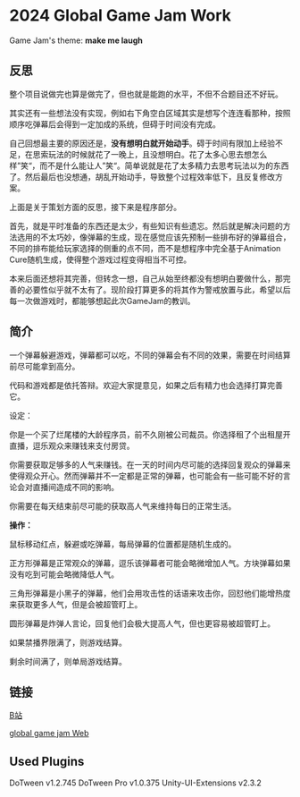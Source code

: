

# 2024 Global Game Jam Work

Game Jam's theme: **make me laugh**

## 反思

整个项目说做完也算是做完了，但也就是能跑的水平，不但不合题目还不好玩。

其实还有一些想法没有实现，例如右下角空白区域其实是想写个连连看那种，按照顺序吃弹幕后会得到一定加成的系统，但碍于时间没有完成。

自己回想最主要的原因还是，**没有想明白就开始动手**。碍于时间有限加上经验不足，在思索玩法的时候就花了一晚上，且没想明白。花了太多心思去想怎么样”笑“，而不是什么能让人”笑“。简单说就是花了太多精力去思考玩法以为的东西了。然后最后也没想通，胡乱开始动手，导致整个过程效率低下，且反复修改方案。

上面是关于策划方面的反思，接下来是程序部分。

首先，就是平时准备的东西还是太少，有些知识有些遗忘。然后就是解决问题的方法选用的不太巧妙，像弹幕的生成，现在感觉应该先预制一些排布好的弹幕组合，不同的排布能给玩家选择的侧重的点不同，而不是想程序中完全基于Animation Cure随机生成，使得整个游戏过程变得相当不可控。

本来后面还想将其完善，但转念一想，自己从始至终都没有想明白要做什么，那完善的必要性似乎就不太有了。现阶段打算更多的将其作为警戒放置与此，希望以后每一次做游戏时，都能够想起此次GameJam的教训。



## 简介

一个弹幕躲避游戏，弹幕都可以吃，不同的弹幕会有不同的效果，需要在时间结算前尽可能拿到高分。

代码和游戏都是依托答辩。欢迎大家提意见，如果之后有精力也会选择打算完善它。

设定：

你是一个买了烂尾楼的大龄程序员，前不久刚被公司裁员。你选择租了个出租屋开直播，逗乐观众来赚钱来支付房贷。

你需要获取足够多的人气来赚钱。在一天的时间内尽可能的选择回复观众的弹幕来使得观众开心。然而弹幕并不一定都是正常的弹幕，也可能会有一些可能不好的言论会对直播间造成不同的影响。

你需要在每天结束前尽可能的获取高人气来维持每日的正常生活。



**操作：**

鼠标移动红点，躲避或吃弹幕，每局弹幕的位置都是随机生成的。

正方形弹幕是正常观众的弹幕，逗乐该弹幕者可能会略微增加人气。方块弹幕如果没有吃到可能会略微降低人气。

三角形弹幕是小黑子的弹幕，他们会用攻击性的话语来攻击你，回怼他们能增热度来获取更多人气，但是会被超管盯上。

圆形弹幕是炸弹人言论，回复他们会极大提高人气，但也更容易被超管盯上。

如果禁播界限满了，则游戏结算。

剩余时间满了，则单局游戏结算。



## 链接

[B站](https://www.bilibili.com/video/BV18C4y167o3/?vd_source=d48189ca98d319bf92c403286ba9cbac)

[global game jam Web](https://globalgamejam.org/games/2024/chouxiangzhiboshengyalivecareer-4)



## Used Plugins

DoTween v1.2.745
DoTween Pro v1.0.375
Unity-UI-Extensions v2.3.2